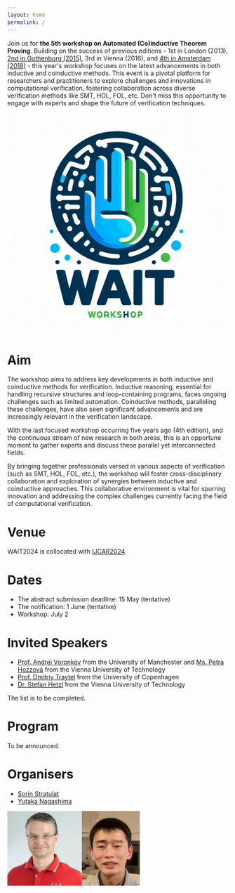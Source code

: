 ```yaml
---
layout: home
permalink: /
---
```


Join us for **the 5th workshop on Automated (Co)inductive Theorem Proving**. 
Building on the success of previous editions - 1st in London (2013), [2nd in Gothenburg (2015)](https://smallbone.se/induction/), 3rd in Vienna (2016), and [4th in Amsterdam (2018)](https://matryoshka-project.github.io/wait2018/) - 
this year's workshop focuses on the latest advancements in both inductive and coinductive methods. 
This event is a pivotal platform for researchers and practitioners to explore challenges and innovations in computational verification, 
fostering collaboration across diverse verification methods like SMT, HOL, FOL, etc. 
Don't miss this opportunity to engage with experts and shape the future of verification techniques.

![Logo](./wait2024.png)

# Aim

The workshop aims to address key developments in both inductive and coinductive methods for verification. 
Inductive reasoning, essential for handling recursive structures and loop-containing programs, faces ongoing challenges such as limited automation. 
Coinductive methods, paralleling these challenges, have also seen significant advancements and are increasingly relevant in the verification landscape.

With the last focused workshop occurring five years ago (4th edition), and the continuous stream of new research in both areas, 
this is an opportune moment to gather experts and discuss these parallel yet interconnected fields.

By bringing together professionals versed in various aspects of verification (such as SMT, HOL, FOL, etc.), 
the workshop will foster cross-disciplinary collaboration and exploration of synergies between inductive and coinductive approaches. 
This collaborative environment is vital for spurring innovation and addressing the complex challenges currently facing the field of computational verification.

# Venue

WAIT2024 is collocated with [IJCAR2024](https://merz.gitlabpages.inria.fr/2024-ijcar/).

# Dates

- The abstract submission deadline: 15 May (tentative)
- The notification: 1 June (tentative)
- Workshop: July 2

# Invited Speakers
- [Prof. Andrei Voronkov](http://voronkov.com) from the University of Manchester and [Ms. Petra Hozzová](https://logic-cs.at/phd/students/petra-hozzova/) from the Vienna University of Technology
- [Prof. Dmitriy Traytel](https://traytel.bitbucket.io) from the University of Copenhagen
- [Dr. Stefan Hetzl](https://dmg.tuwien.ac.at/hetzl/) from the Vienna University of Technology

The list is to be completed.

# Program

To be announced.

# Organisers

- [Sorin Stratulat](https://members.loria.fr/SStratulat/)
- [Yutaka Nagashima](https://www.youtube.com/@unitedreasoning6567)

<div style="display: flex; align-items: center;">
  <a href="https://members.loria.fr/SStratulat/" target="_blank">
    <img src="https://raw.githubusercontent.com/WAIT2024/WAIT2024.github.io/main/image/sorin_stratulat.jpg" height="170"> <!-- Adjust margin as needed -->
  </a>
  <a href="https://www.youtube.com/@unitedreasoning6567" target="_blank">
    <img src="https://raw.githubusercontent.com/WAIT2024/WAIT2024.github.io/main/image/yutaka_nagashima.png" height="170">
  </a>
</div>
